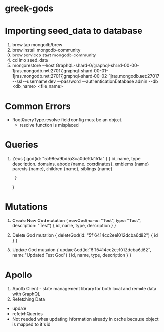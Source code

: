 # greek-gods

# Importing seed_data to database
1. brew tap mongodb/brew
2. brew install mongodb-community
3. brew services start mongodb-community
4. cd into seed_data
5. mongorestore --host GraphQL-shard-0/graphql-shard-00-00-1jras.mongodb.net:27017,graphql-shard-00-01-1jras.mongodb.net:27017,graphql-shard-00-02-1jras.mongodb.net:27017 --ssl --username dev --password <PASSWORD> --authenticationDatabase admin --db <db_name> <file_name>


# Common Errors
- RootQueryType.resolve field config must be an object.
    - resolve function is misplaced


# Queries
1. Zeus
    {
    god(id: "5c98ea9bd5a3ca0de10a151a" ) {
            id,
            name,
            type,
            description,
            domains,
            abode {name, coordinates},
            emblems {name}
                parents {name},
            children {name},
            siblings {name}
            
        }
    }

# Mutations
1. Create New God
    mutation {
      newGod(name: "Test", type: "Test", description: "Test") {
        id,
        name,
        type,
        description
      }
    }

2. Delete God
    mutation {
      deleteGod(id: "5f16414cc2ee1012dcba6d82") {
        id
      }
    }

3. Update God
    mutation {
      updateGod(id:"5f16414cc2ee1012dcba6d82", name:"Updated Test God") {
        id,
        name,
        type,
        description
      }
    }


# Apollo
1. Apollo Client - state management library for both local and remote data with GraphQL
2. Refetching Data
  - update
  - refetchQueries
  - Not needed when updating information already in cache because object is mapped to it's id